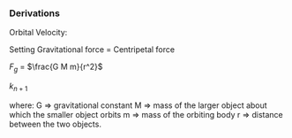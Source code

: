 ### Derivations ###

Orbital Velocity:

Setting Gravitational force = Centripetal force

$F_{g}$ = $\frac{G M m}{r^2}$

$k_{n+1}$

where: 
G => gravitational constant 
M => mass of the larger object about which the smaller object orbits
m => mass of the orbiting body 
r => distance between the two objects.


